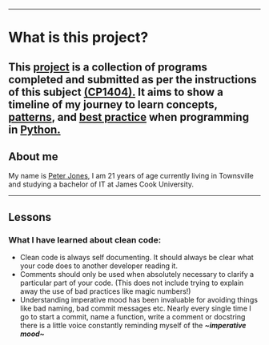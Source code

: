 ___
# What is this project?
This [project](https://github.com/Peter-Jones-G1t/cp1404practicals)
is a collection of programs completed and submitted as per
the instructions of this subject [(CP1404).](https://github.com/CP1404/Practicals)
It aims to show a timeline of my journey to learn concepts, [patterns](https://github.com/CP1404/Starter/wiki/Programming-Patterns), 
and [best practice](https://github.com/CP1404/Starter/wiki/Style-Guide#best-practice-suggestions)
when programming in [Python.](https://www.python.org/about/)
---
## About me
My name is [Peter Jones](https://github.com/Peter-Jones-G1t), I am 21 years of age currently living in Townsville and
studying a bachelor of IT at James Cook University.
___
## Lessons
### What I have learned about clean code:
* Clean code is always self documenting. It should always be clear 
what your code does to another developer reading it.
* Comments should only be used when absolutely necessary to clarify 
a particular part of your code. (This does not include trying to explain
away the use of bad practices like magic numbers!)
* Understanding imperative mood has been invaluable for avoiding things like bad naming,
bad commit messages etc. Nearly every single time I go to start a commit,
name a function, write a comment or docstring there is a little voice
constantly reminding myself of the ***~imperative mood~***

